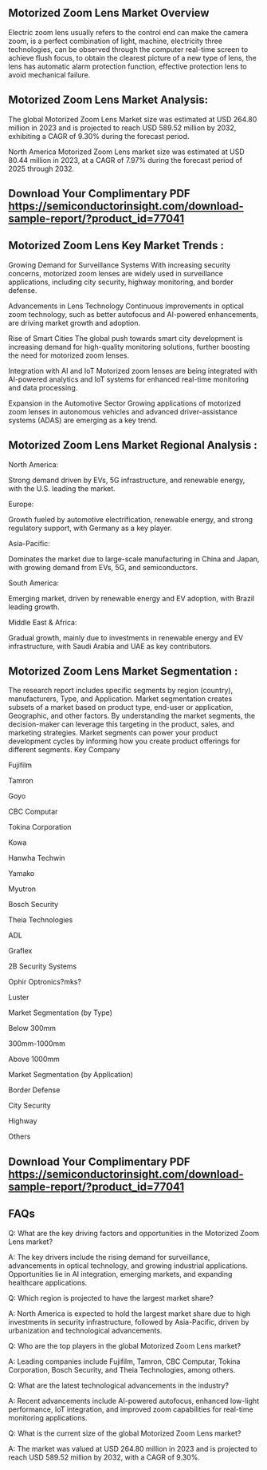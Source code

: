 ## Motorized Zoom Lens Market Overview
Electric zoom lens usually refers to the control end can make the camera zoom, is a perfect combination of light, machine, electricity three technologies, can be observed through the computer real-time screen to achieve flush focus, to obtain the clearest picture of a new type of lens, the lens has automatic alarm protection function, effective protection lens to avoid mechanical failure.

## Motorized Zoom Lens Market Analysis:
 

The global Motorized Zoom Lens Market size was estimated at USD 264.80 million in 2023 and is projected to reach USD 589.52 million by 2032, exhibiting a CAGR of 9.30% during the forecast period.

North America Motorized Zoom Lens market size was estimated at USD 80.44 million in 2023, at a CAGR of 7.97% during the forecast period of 2025 through 2032.


## Download Your Complimentary PDF  https://semiconductorinsight.com/download-sample-report/?product_id=77041

## Motorized Zoom Lens Key Market Trends  :

Growing Demand for Surveillance Systems
With increasing security concerns, motorized zoom lenses are widely used in surveillance applications, including city security, highway monitoring, and border defense.

Advancements in Lens Technology
Continuous improvements in optical zoom technology, such as better autofocus and AI-powered enhancements, are driving market growth and adoption.

Rise of Smart Cities
The global push towards smart city development is increasing demand for high-quality monitoring solutions, further boosting the need for motorized zoom lenses.

Integration with AI and IoT
Motorized zoom lenses are being integrated with AI-powered analytics and IoT systems for enhanced real-time monitoring and data processing.

Expansion in the Automotive Sector
Growing applications of motorized zoom lenses in autonomous vehicles and advanced driver-assistance systems (ADAS) are emerging as a key trend.

## Motorized Zoom Lens Market Regional Analysis :
North America:

Strong demand driven by EVs, 5G infrastructure, and renewable energy, with the U.S. leading the market.

Europe:

Growth fueled by automotive electrification, renewable energy, and strong regulatory support, with Germany as a key player.

Asia-Pacific:

Dominates the market due to large-scale manufacturing in China and Japan, with growing demand from EVs, 5G, and semiconductors.

South America:

Emerging market, driven by renewable energy and EV adoption, with Brazil leading growth.

Middle East & Africa:

Gradual growth, mainly due to investments in renewable energy and EV infrastructure, with Saudi Arabia and UAE as key contributors.

## Motorized Zoom Lens Market Segmentation :
The research report includes specific segments by region (country), manufacturers, Type, and Application. Market segmentation creates subsets of a market based on product type, end-user or application, Geographic, and other factors. By understanding the market segments, the decision-maker can leverage this targeting in the product, sales, and marketing strategies. Market segments can power your product development cycles by informing how you create product offerings for different segments.
Key Company

Fujifilm

Tamron

Goyo

CBC Computar

Tokina Corporation

Kowa

Hanwha Techwin

Yamako

Myutron

Bosch Security

Theia Technologies

ADL

Graflex

2B Security Systems

Ophir Optronics?mks?

Luster

Market Segmentation (by Type)

Below 300mm

300mm-1000mm

Above 1000mm

Market Segmentation (by Application)

Border Defense

City Security

Highway

Others

## Download Your Complimentary PDF  https://semiconductorinsight.com/download-sample-report/?product_id=77041

## FAQs
 

Q: What are the key driving factors and opportunities in the Motorized Zoom Lens market?

A: The key drivers include the rising demand for surveillance, advancements in optical technology, and growing industrial applications. Opportunities lie in AI integration, emerging markets, and expanding healthcare applications.


Q: Which region is projected to have the largest market share?

A: North America is expected to hold the largest market share due to high investments in security infrastructure, followed by Asia-Pacific, driven by urbanization and technological advancements.


Q: Who are the top players in the global Motorized Zoom Lens market?

A: Leading companies include Fujifilm, Tamron, CBC Computar, Tokina Corporation, Bosch Security, and Theia Technologies, among others.


Q: What are the latest technological advancements in the industry?

A: Recent advancements include AI-powered autofocus, enhanced low-light performance, IoT integration, and improved zoom capabilities for real-time monitoring applications.


Q: What is the current size of the global Motorized Zoom Lens market?

A: The market was valued at USD 264.80 million in 2023 and is projected to reach USD 589.52 million by 2032, with a CAGR of 9.30%.
